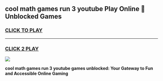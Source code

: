 
## cool math games run 3 youtube Play Online 👋 Unblocked Games
<h3>
<a href="https://news.freeplayer.one?title=cool_math_games_run_3_youtube&ref=17CMG">CLICK TO PLAY</a></h3>
<hr>

<h3>
<a href="https://news.freeplayer.one?title=cool_math_games_run_3_youtube&ref=17CMG">CLICK 2 PLAY</a>
  
</h3>

<a href="https://news.freeplayer.one?title=cool_math_games_run_3_youtube&ref=17CMG/"><img src="https://clearcache.store/games.png"></a>


**cool math games run 3 youtube games unblocked: Your Gateway to Fun and Accessible Online Gaming**
